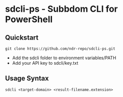 # sdcli-ps - Subbdom CLI for PowerShell

## Quickstart
```
git clone https://github.com/ndr-repo/sdcli-ps.git
```
- Add the sdcli folder to environment variables/PATH
- Add your API key to sdcli/key.txt

## Usage Syntax
```
sdcli <target-domain> <result-filename.extension>
```
